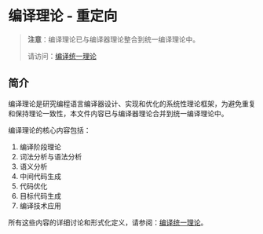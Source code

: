 # 编译理论 - 重定向

> **注意**：编译理论已与编译器理论整合到统一编译理论中。
>
> 请访问：[编译统一理论](04-编译统一理论.md)

## 简介

编译理论是研究编程语言编译器设计、实现和优化的系统性理论框架，为避免重复和保持理论一致性，本文件内容已与编译器理论合并到统一编译理论中。

编译理论的核心内容包括：

1. 编译阶段理论
2. 词法分析与语法分析
3. 语义分析
4. 中间代码生成
5. 代码优化
6. 目标代码生成
7. 编译技术应用

所有这些内容的详细讨论和形式化定义，请参阅：[编译统一理论](04-编译统一理论.md)。
